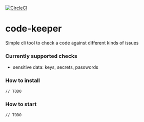 [![CircleCI](https://circleci.com/gh/AndreiPiatrou/code-keeper/tree/master.svg?style=svg)](https://circleci.com/gh/AndreiPiatrou/code-keeper/tree/master)

# code-keeper
Simple cli tool to check a code against different kinds of issues
### Currently supported checks

- sensitive data: keys, secrets, passwords

### How to install

```bash
// TODO
```

### How to start

```bash
// TODO
```
